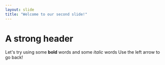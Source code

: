 ```yaml
---
layout: slide
title: "Welcome to our second slide!"
---
```

# A strong header
Let's try using some **bold** words and some *italic* words
Use the left arrow to go back!